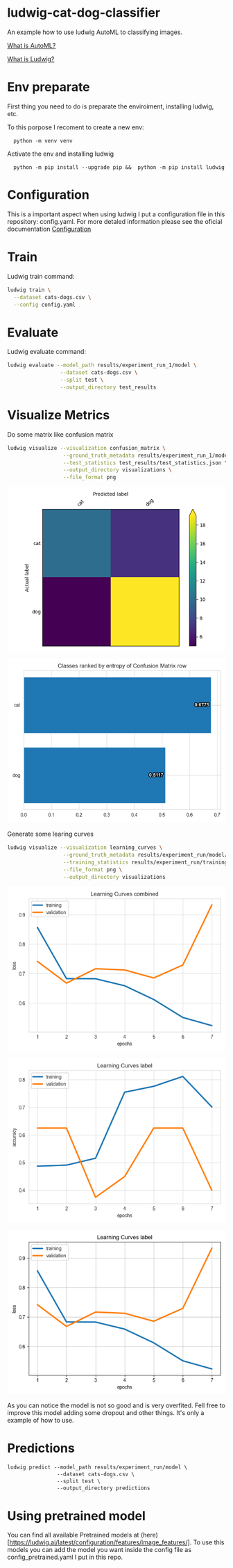 # ludwig-cat-dog-classifier
An example how to use ludwig AutoML to classifying images.

[What is AutoML?](https://en.wikipedia.org/wiki/Automated_machine_learning)

[What is Ludwig?](https://ludwig.ai/late)

# Env preparate
First thing you need to do is preparate the enviroiment, installing ludwig, etc.

To this porpose I recoment to create a new env:
```
  python -m venv venv
```

Activate the env and installing ludwig
```
  python -m pip install --upgrade pip &&  python -m pip install ludwig
```

# Configuration
This is a important aspect when using ludwig I put a configuration file in this repository: config.yaml. For more detaled information please see the oficial documentation [Configuration](https://ludwig.ai/latest/configuration/) 

# Train

Ludwig train command:
```bash
ludwig train \
  --dataset cats-dogs.csv \
  --config config.yaml
```
# Evaluate

Ludwig evaluate command:
```bash
ludwig evaluate --model_path results/experiment_run_1/model \
                 --dataset cats-dogs.csv \
                 --split test \
                 --output_directory test_results
```
# Visualize Metrics

Do some matrix like confusion matrix
```bash
ludwig visualize --visualization confusion_matrix \
                  --ground_truth_metadata results/experiment_run_1/model/training_set_metadata.json \
                  --test_statistics test_results/test_statistics.json \
                  --output_directory visualizations \
                  --file_format png
```
![alt text](./visualizations/confusion_matrix__label_top2.png)

![alt text](./visualizations/confusion_matrix_entropy__label_top2.png)

Generate some learing curves
```bash
ludwig visualize --visualization learning_curves \
                  --ground_truth_metadata results/experiment_run/model/training_set_metadata.json \
                  --training_statistics results/experiment_run/training_statistics.json \
                  --file_format png \
                  --output_directory visualizations
```
![alt text](./visualizations/learning_curves_combined_loss.png)

![alt text](./visualizations/learning_curves_label_accuracy.png)

![alt text](./visualizations/learning_curves_label_loss.png)


As you can notice the model is not so good and is very overfited. Fell free to improve this model adding some dropout and other things. It's only a example of how to use.


# Predictions
```
ludwig predict --model_path results/experiment_run/model \
                --dataset cats-dogs.csv \
                --split test \
                --output_directory predictions
```


# Using pretrained model 

You can find all available Pretrained models at (here)[https://ludwig.ai/latest/configuration/features/image_features/]. To use this models you can add the model you want inside the config file as config_pretrained.yaml I put in this repo.
